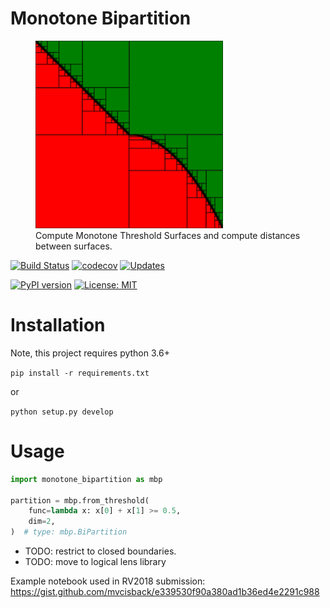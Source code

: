 # Monotone Bipartition
<figure>
  <img src="assets/bipartition.svg" alt="mbp logo" width=300px>
  <figcaption>
     Compute Monotone Threshold Surfaces and compute distances between surfaces.
  </figcaption>

</figure>

[![Build Status](https://travis-ci.org/mvcisback/monotone-bipartition.svg?branch=master)](https://travis-ci.org/mvcisback/monotone-bipartition)
[![codecov](https://codecov.io/gh/mvcisback/monotone-bipartition/branch/master/graph/badge.svg)](https://codecov.io/gh/mvcisback/monotone-bipartition)
[![Updates](https://pyup.io/repos/github/mvcisback/monotone-bipartition/shield.svg)](https://pyup.io/repos/github/mvcisback/monotone-bipartition/)

[![PyPI version](https://badge.fury.io/py/monotone-bipartition.svg)](https://badge.fury.io/py/monotone-bipartition)
[![License: MIT](https://img.shields.io/badge/License-MIT-yellow.svg)](https://opensource.org/licenses/MIT)


# Installation
Note, this project requires python 3.6+

`pip install -r requirements.txt`

or 

`python setup.py develop`

# Usage

```python
import monotone_bipartition as mbp

partition = mbp.from_threshold(
    func=lambda x: x[0] + x[1] >= 0.5,
    dim=2,
)  # type: mbp.BiPartition
```

- TODO: restrict to closed boundaries.
- TODO: move to logical lens library

Example notebook used in RV2018 submission: https://gist.github.com/mvcisback/e339530f90a380ad1b36ed4e2291c988
